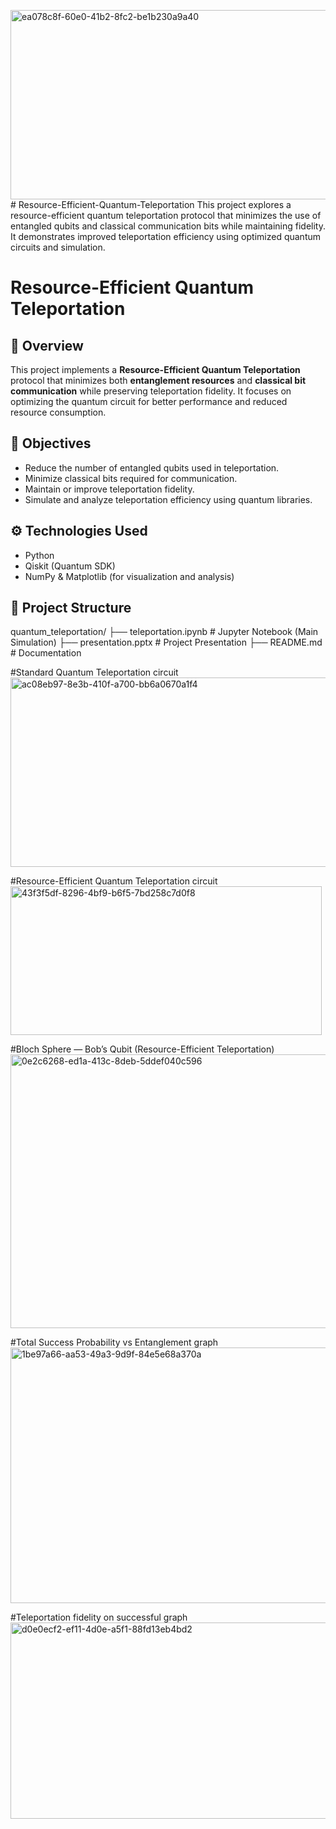 <img width="692" height="303" alt="ea078c8f-60e0-41b2-8fc2-be1b230a9a40" src="https://github.com/user-attachments/assets/6953d1fb-eaf3-49db-8ec1-3ee3f01bdf2a" /># Resource-Efficient-Quantum-Teleportation
This project explores a resource-efficient quantum teleportation protocol that minimizes the use of entangled qubits and classical communication bits while maintaining fidelity. It demonstrates improved teleportation efficiency using optimized quantum circuits and simulation.


# Resource-Efficient Quantum Teleportation

## 🧠 Overview
This project implements a **Resource-Efficient Quantum Teleportation** protocol that minimizes both **entanglement resources** and **classical bit communication** while preserving teleportation fidelity. It focuses on optimizing the quantum circuit for better performance and reduced resource consumption.

## 🚀 Objectives
- Reduce the number of entangled qubits used in teleportation.
- Minimize classical bits required for communication.
- Maintain or improve teleportation fidelity.
- Simulate and analyze teleportation efficiency using quantum libraries.

## ⚙️ Technologies Used
- Python  
- Qiskit (Quantum SDK)  
- NumPy & Matplotlib (for visualization and analysis)  

## 📂 Project Structure
quantum_teleportation/
├── teleportation.ipynb # Jupyter Notebook (Main Simulation)
├── presentation.pptx # Project Presentation
├── README.md # Documentation


#Standard Quantum Teleportation circuit
<img width="692" height="303" alt="ac08eb97-8e3b-410f-a700-bb6a0670a1f4" src="https://github.com/user-attachments/assets/57ae94b7-7a18-4d66-b3b2-3a7efefd4577" />

#Resource-Efficient Quantum Teleportation circuit
<img width="498" height="238" alt="43f3f5df-8296-4bf9-b6f5-7bd258c7d0f8" src="https://github.com/user-attachments/assets/66b4490a-b60c-4fb2-a3ad-2cbc3d31416f" />

#Bloch Sphere — Bob’s Qubit (Resource-Efficient Teleportation)
<img width="537" height="438" alt="0e2c6268-ed1a-413c-8deb-5ddef040c596" src="https://github.com/user-attachments/assets/c2861db2-f73d-431b-b525-f260d8c0617f" />

#Total Success Probability vs Entanglement graph
<img width="700" height="409" alt="1be97a66-aa53-49a3-9d9f-84e5e68a370a" src="https://github.com/user-attachments/assets/9590ed0b-a0b0-4a92-a7d2-5feb05085b9b" />

#Teleportation fidelity on successful graph
<img width="700" height="314" alt="d0e0ecf2-ef11-4d0e-a5f1-88fd13eb4bd2" src="https://github.com/user-attachments/assets/84c9fe63-0a5b-433f-8123-67423bb8fceb" />

